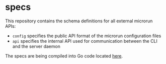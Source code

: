 # specs

This repository contains the schema definitions for all external microrun APIs:
 - `config` specifies the public API format of the microrun configuration files
 - `api` specifies the internal API used for communication between the CLI and the server daemon

The specs are being compiled into Go code located [here](https://github.com/microrun/specs-go).